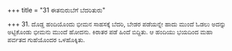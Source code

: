 +++
title = "31 ಈತನುರುಬೆಗೆ ಬೆದರಿತುರು"

+++
31. ದೊಡ್ಡ ಹಂದಿಯೊಂದು ಭೀಮನ ಸಾಹಸಕ್ಕೆ ಬೆದರಿ, ಬೇಡರ ಪಡೆಯನ್ನೇ ಹಾದು ಮುಂದೆ ಓಡಲು ಅದನ್ನು ಅಟ್ಟಿಕೊಂಡು ಭೀಮನು ಮುಂದೆ ಹೋದನು. ಕಿರಾತರ ಪಡೆ ಹಿಂದೆ ಬಿದ್ದಿತು. ಆ ಹಂದಿಯು ಭಯದಿಂದ ಮಹಾ ಪರ್ವತದ ಗುಹೆಯೊಂದರ ಒಳಹೊಕ್ಕಿತು.